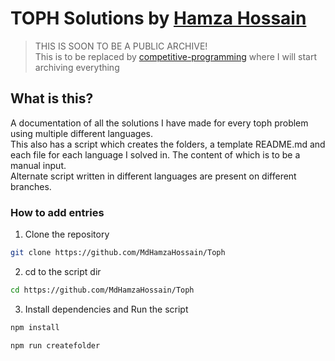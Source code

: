 
# TOPH Solutions by [Hamza Hossain](https://toph.co/u/hamzahossain)
>
> THIS IS SOON TO BE A PUBLIC ARCHIVE!
\
This is to be replaced by [competitive-programming](https://github.com/MdHamzaHossain/competitive-programming) where I will start archiving everything

## What is this?

A documentation of all the solutions I have made for every toph problem using multiple different languages.\
This also has a script which creates the folders, a template README.md and each file for each language I solved in. The content of which is to be a manual input.\
Alternate script written in different languages are present on different branches.

### How to add entries

1. Clone the repository

```bash
git clone https://github.com/MdHamzaHossain/Toph
```

2. cd to the script dir

```sh
cd https://github.com/MdHamzaHossain/Toph
```

3. Install dependencies and Run the script

```sh
npm install
```

```sh
npm run createfolder
```
